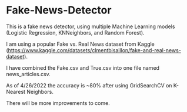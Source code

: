 # Fake-News-Detector

This is a fake news detector, using multiple Machine Learning models (Logistic Regression, KNNeighbors, and Random Forest). 

I am using a popular Fake vs. Real News dataset from Kaggle (https://www.kaggle.com/datasets/clmentbisaillon/fake-and-real-news-dataset).

I have combined the Fake.csv and True.csv into one file named news_articles.csv.

As of 4/26/2022 the accuracy is ~80% after using GridSearchCV on K-Nearest Neighbors.

There will be more improvements to come.
